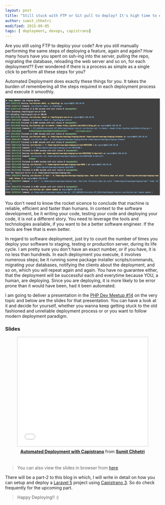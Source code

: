 ```yaml
---
layout: post
title: "Still stuck with FTP or Git pull to deploy? It's high time to embrace Automated Deployment with Capistrano [Slides]"
author: sumit_chhetri
modified: 2015-09-05
tags: [ deployment, devops, capistrano]
---
```


Are you still using FTP to deploy your code? Are you still manually performing the same steps of deploying a feature, again and again? How many hours have you spent on ssh-ing into the server, pulling the repo, migrating the database, reloading the web server and so on, for each deployment?? Ever wondered if there is a process as simple as a single click to perform all these steps for you?

Automated Deployment does exactly these things for you. It takes the burden of remembering all the steps required in each deployment process and execute it smoothly.

![Deploy Screenshot](/images/testing-deployment/deploy-screenshot.png)

<!--more-->

You don't need to know the rocket sicence to conclude that machine is reliable, efficient and faster than humans. In context to the software development, be it writing your code, testing your code and deploying your code, it is not a different story. You need to leverage the tools and technologies available, if you want to be a better software engineer. If the tools are free that is even better.

In regard to software deployment, just try to count the number of times you deploy your software to staging, testing or production server, during its life cycle. I am pretty sure you don't have an exact number, or if you have, it is no less than hundreds. In each deployment you execute, it involves numerous steps; be it running some package installer scripts/commands, migrating your databases, notifying the clients about the deployment, and so on, which you will repeat again and again. You have no guarantee either, that the deployment will be successful each and everytime because YOU, a human, are deploying. Since you are deploying, it is more likely to be error prone than it would have been, had it been automated.

I am going to deliver a presentation in the [PHP Dev Meetup #14](https://developers-nepal.github.io/php/meetups/05-Sep-2015/) on the very topic and below are the slides for that presentation. You can have a look at it and decide for yourself, whether you wanna keep getting stuck to the old fashioned and unreliable deployment process or or you want to follow modern deployment paradigm.

### Slides

<center><iframe src="//www.slideshare.net/slideshow/embed_code/key/2pJCggyg9f24hj" width="425" height="355" frameborder="0" marginwidth="0" marginheight="0" scrolling="no" style="border:1px solid #CCC; border-width:1px; margin-bottom:5px; max-width: 100%;" allowfullscreen> </iframe> <div style="margin-bottom:5px"> <strong> <a href="//www.slideshare.net/SumitChhetri1/automated-deployment-with-capistrano" title="Automated Deployment with Capistrano" target="_blank">Automated Deployment with Capistrano</a> </strong> from <strong><a href="//www.slideshare.net/SumitChhetri1" target="_blank">Sumit Chhetri</a></strong> </div></center>
<br/>

> You can also view the slides in browser from [here](http://shhetri.github.io/capistrano-presentation/)

There will be a part-2 to this blog in which, I will write in detail on how you can setup and deploy a [Laravel 5](http://laravel.com/) project using [Capistrano 3](http://capistranorb.com/). So do check frequently for the upcoming part.

> Happy Deploying!! :)
